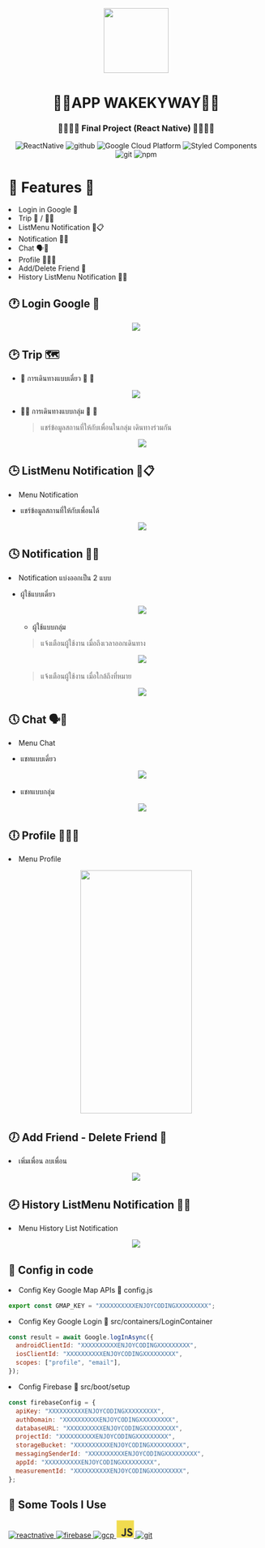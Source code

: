 <!-- Logo -->
<p align="center">
  <a href="https://github.com/Tivaiice/FinalProject_AppWakekyWay">
    <img height="128" width="128" src="https://user-images.githubusercontent.com/32460672/114381172-075f3d00-9bb5-11eb-87ac-fb89b320e6b6.png">
  </a>
</p>

<!-- Name -->
<p>
  <h1 align="center">🚏📍APP WAKEKYWAY🔔💬</h1>
  <h3 align="center">📘📗📙📕 Final Project (React Native) 📕📙📗📘</h1>
</p>

<p  align="center">
  <img alt="ReactNative" src="https://img.shields.io/badge/-React-45b8d8?style=flat-square&logo=react&logoColor=white" />
  <img alt="github" src="https://img.shields.io/badge/-Github_Actions-2088FF?style=flat-square&logo=github-actions&logoColor=white" />
  <img alt="Google Cloud Platform" src="https://img.shields.io/badge/-Google_Cloud_Platform-1a73e8?style=flat-square&logo=google-cloud&logoColor=white" />
  <img alt="Styled Components" src="https://img.shields.io/badge/-Styled_Components-db7092?style=flat-square&logo=styled-components&logoColor=white" />
  <img alt="git" src="https://img.shields.io/badge/-Git-F05032?style=flat-square&logo=git&logoColor=white" />
  <img alt="npm" src="https://img.shields.io/badge/-NPM-CB3837?style=flat-square&logo=npm&logoColor=white" />
</p>

<h1>📱 Features 📕</h1>
<li>Login in Google 📲</li>
<li>Trip 🧍 / 👬👭</li>
<li>ListMenu Notification 📍📋</li>
<li>Notification 📢🔔</li>
<li>Chat 🗣💬</li>
<li>Profile 👨🏻‍💻</li>
<li>Add/Delete Friend 👥</li>
<li>History ListMenu Notification 📍💾</li>

<h2>🕐  Login Google 📲 </h2>

  <p align="center">
    <img src="https://media.giphy.com/media/H4RcazAokvAYfmmisB/giphy.gif"/>
  </p>

<h2>🕑  Trip 🗺 </h2>

- 🧍 การเดินทางแบบเดี่ยว 🚗 🚕
<p align="center">
  <img src="https://media.giphy.com/media/bwvloUaCoGXBF3ileD/giphy.gif"/>
</p>

- 👬👭 การเดินทางแบบกลุ่ม 🚈 🚕
  > แชร์ข้อมูลสถานที่ให้กับเพื่อนในกลุ่ม
  > เดินทางร่วมกัน
   <p align="center">
    <img src="https://media.giphy.com/media/S2tdKBqJhiB8IFJmbK/giphy.gif"/>
  </p>

<h2>🕒  ListMenu Notification 📍📋</h2>

  <li>Menu Notification</li>

- แชร์ข้อมูลสถานที่ให้กับเพื่อนได้
  <p align="center">
    <img src="https://media.giphy.com/media/UTh4HR9M0q8yyvhLjk/giphy.gif"/>
  </p>

<h2>🕓  Notification 📢🔔</h2>

  <li>Notification แบ่งออกเป็น 2 แบบ</li>

- ผู้ใช้แบบเดี่ยว

  <p align="center">
    <img src="https://media.giphy.com/media/iNPQMlFLIs3JXzcYqD/giphy.gif"/>
  </p>
  <p>

  - ผู้ใช้แบบกลุ่ม

  > แจ้งเตือนผู้ใช้งาน เมื่อถึงเวลาออกเดินทาง

  <p align="center">
    <img src="https://media.giphy.com/media/w3nei8ogdyx4kUzVno/giphy.gif"/>
  </p>

  > แจ้งเตือนผู้ใช้งาน เมื่อใกล้ถึงที่หมาย

  <p align="center">
    <img src="https://media.giphy.com/media/mMLLjSPHQRzuvZcwJ0/giphy.gif"/>
  </p>
  </p>

<h2>🕔  Chat 🗣💬</h2>

  <li>Menu Chat</li>

- แชทแบบเดี่ยว
  <p align="center">
    <img src="https://media.giphy.com/media/HnCnOPXdkrDxDloFFZ/giphy.gif"/>
  </p>

- แชทแบบกลุ่ม
  <p align="center">
    <img src="https://media.giphy.com/media/A56OG4QmtiGb8PWnzM/giphy.gif"/>
  </p>

<h2>🕕  Profile 👨🏻‍💻</h2>

  <li>Menu Profile</li>

  <p align="center">
    <img src="https://user-images.githubusercontent.com/32460672/114539549-ce8b9a80-9c7e-11eb-87ab-0bd2684c37eb.jpg" height="480" width="220">
  </p>

<h2>🕖  Add Friend - Delete Friend 👥</h2>

  <li>เพิ่มเพื่อน ลบเพื่อน</li>
  <p align="center">
    <img src="https://media.giphy.com/media/SUSsTFEntcpv5qv8SI/giphy.gif">
  </p>

<h2>🕗  History ListMenu Notification 📍💾</h2>

  <li>Menu History List Notification </li>
  <p align="center">
    <img src="https://media.giphy.com/media/uPYpzx0UYDcg2p1Ww2/giphy.gif"/>
  </p>

<h2>🔧 Config in code</h2>
<li>Config Key Google Map APIs 📂 config.js</li>

```javascript
export const GMAP_KEY = "XXXXXXXXXXENJOYCODINGXXXXXXXXX";
```

<li>Config Key Google Login 📂 src/containers/LoginContainer</li>

```javascript
const result = await Google.logInAsync({
  androidClientId: "XXXXXXXXXXENJOYCODINGXXXXXXXXX",
  iosClientId: "XXXXXXXXXXENJOYCODINGXXXXXXXXX",
  scopes: ["profile", "email"],
});
```

<li>Config Firebase 📂 src/boot/setup  </li>

```javascript
const firebaseConfig = {
  apiKey: "XXXXXXXXXXENJOYCODINGXXXXXXXXX",
  authDomain: "XXXXXXXXXXENJOYCODINGXXXXXXXXX",
  databaseURL: "XXXXXXXXXXENJOYCODINGXXXXXXXXX",
  projectId: "XXXXXXXXXXENJOYCODINGXXXXXXXXX",
  storageBucket: "XXXXXXXXXXENJOYCODINGXXXXXXXXX",
  messagingSenderId: "XXXXXXXXXXENJOYCODINGXXXXXXXXX",
  appId: "XXXXXXXXXXENJOYCODINGXXXXXXXXX",
  measurementId: "XXXXXXXXXXENJOYCODINGXXXXXXXXX",
};
```

<h2>🚀 Some Tools I Use</h2>
<p align="left">
  <a href="https://reactnative.dev/" target="_blank"> <img src="https://reactnative.dev/img/header_logo.svg" alt="reactnative" width="35" height="35"/> </a>
  <a href="https://firebase.google.com/" target="_blank"> <img src="https://www.vectorlogo.zone/logos/firebase/firebase-icon.svg" alt="firebase" width="35" height="35"/> </a>
  <a href="https://cloud.google.com/" target="_blank"> <img src="https://www.vectorlogo.zone/logos/google_cloud/google_cloud-icon.svg" alt="gcp" width="35" height="35" /> </a>
  <a href="https://developer.mozilla.org/en-US/docs/Web/JavaScript" target="_blank"> <img src="https://raw.githubusercontent.com/devicons/devicon/master/icons/javascript/javascript-original.svg" alt="javascript" width="35" height="35"/> </a>
  <a href="https://git-scm.com/" target="_blank"> <img src="https://www.vectorlogo.zone/logos/git-scm/git-scm-icon.svg" alt="git" width="35" height="35"/> </a>
</p>
